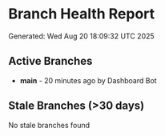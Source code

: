 # Branch Health Report
Generated: Wed Aug 20 18:09:32 UTC 2025

## Active Branches
- **main** - 20 minutes ago by Dashboard Bot

## Stale Branches (>30 days)
No stale branches found
